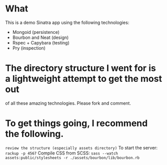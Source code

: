 # What
  This is a demo Sinatra app using the following technologies:
  + Mongoid (persistence)
  + Bourbon and Neat (design)
  + Rspec + Capybara (testing)
  + Pry (inspection)

# The directory structure I went for is a lightweight attempt to get the most out
of all these amazing technologies. Please fork and comment.

# To get things going, I recommend the following.
  `review the structure (especially assets directory)`
  To start the server: `rackup -p 4567`
  Compile CSS from SCSS: `sass --watch assets:public/stylesheets -r ./assets/bourbon/lib/bourbon.rb`